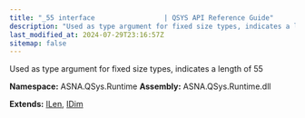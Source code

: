 ```yaml
---
title: "_55 interface                 | QSYS API Reference Guide"
description: "Used as type argument for fixed size types, indicates a length of 55  "
last_modified_at: 2024-07-29T23:16:57Z
sitemap: false
---
```


Used as type argument for fixed size types, indicates a length of 55 

**Namespace:** ASNA.QSys.Runtime
**Assembly:** ASNA.QSys.Runtime.dll

**Extends:** [ILen](/reference/runtime/qsys-runtime/i-len.html), [IDim](/reference/runtime/qsys-runtime/i-dim.html)
<br>
<br>
